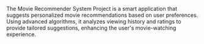 The Movie Recommender System Project is a smart application that suggests personalized movie recommendations based on user preferences. Using advanced algorithms, it analyzes viewing history and ratings to provide tailored suggestions, enhancing the user's movie-watching experience.
